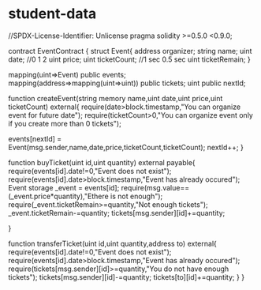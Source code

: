 # student-data
//SPDX-License-Identifier: Unlicense
pragma solidity >=0.5.0 <0.9.0;


contract EventContract {
 struct Event{
   address organizer;
   string name;
   uint date; //0 1 2
   uint price;
   uint ticketCount;  //1 sec  0.5 sec
   uint ticketRemain;
 }


 mapping(uint=>Event) public events;
 mapping(address=>mapping(uint=>uint)) public tickets;
 uint public nextId;
 


 function createEvent(string memory name,uint date,uint price,uint ticketCount) external{
   require(date>block.timestamp,"You can organize event for future date");
   require(ticketCount>0,"You can organize event only if you create more than 0 tickets");


   events[nextId] = Event(msg.sender,name,date,price,ticketCount,ticketCount);
   nextId++;
 }


 function buyTicket(uint id,uint quantity) external payable{
   require(events[id].date!=0,"Event does not exist");
   require(events[id].date>block.timestamp,"Event has already occured");
   Event storage _event = events[id];
   require(msg.value==(_event.price*quantity),"Ethere is not enough");
   require(_event.ticketRemain>=quantity,"Not enough tickets");
   _event.ticketRemain-=quantity;
   tickets[msg.sender][id]+=quantity;


 }


 function transferTicket(uint id,uint quantity,address to) external{
   require(events[id].date!=0,"Event does not exist");
   require(events[id].date>block.timestamp,"Event has already occured");
   require(tickets[msg.sender][id]>=quantity,"You do not have enough tickets");
   tickets[msg.sender][id]-=quantity;
   tickets[to][id]+=quantity;
 }
}
